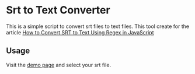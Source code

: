 # Srt to Text Converter

This is a simple script to convert srt files to text files. This tool create for the article [How to Convert SRT to Text Using Regex in JavaScript
](https://ilyasozkurt.com/javascript/how-to-convert-srt-to-text-using-regex-in-javascript/)

## Usage

Visit the [demo page](https://ilyasozkurt.com/srt-to-prose/index.html) and select your srt file.